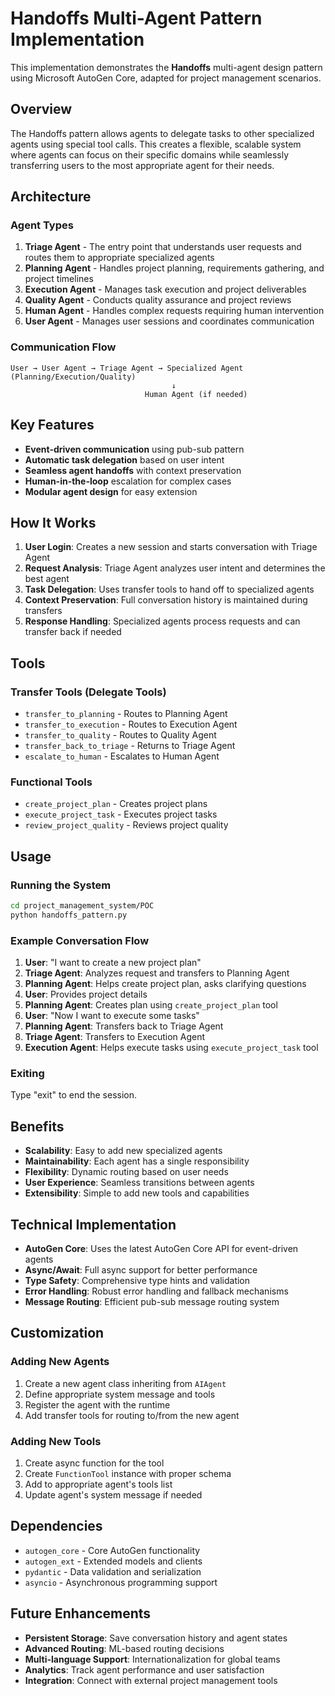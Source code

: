 # Handoffs Multi-Agent Pattern Implementation

This implementation demonstrates the **Handoffs** multi-agent design pattern using Microsoft AutoGen Core, adapted for project management scenarios.

## Overview

The Handoffs pattern allows agents to delegate tasks to other specialized agents using special tool calls. This creates a flexible, scalable system where agents can focus on their specific domains while seamlessly transferring users to the most appropriate agent for their needs.

## Architecture

### Agent Types

1. **Triage Agent** - The entry point that understands user requests and routes them to appropriate specialized agents
2. **Planning Agent** - Handles project planning, requirements gathering, and project timelines
3. **Execution Agent** - Manages task execution and project deliverables
4. **Quality Agent** - Conducts quality assurance and project reviews
5. **Human Agent** - Handles complex requests requiring human intervention
6. **User Agent** - Manages user sessions and coordinates communication

### Communication Flow

```
User → User Agent → Triage Agent → Specialized Agent (Planning/Execution/Quality)
                                    ↓
                              Human Agent (if needed)
```

## Key Features

- **Event-driven communication** using pub-sub pattern
- **Automatic task delegation** based on user intent
- **Seamless agent handoffs** with context preservation
- **Human-in-the-loop** escalation for complex cases
- **Modular agent design** for easy extension

## How It Works

1. **User Login**: Creates a new session and starts conversation with Triage Agent
2. **Request Analysis**: Triage Agent analyzes user intent and determines the best agent
3. **Task Delegation**: Uses transfer tools to hand off to specialized agents
4. **Context Preservation**: Full conversation history is maintained during transfers
5. **Response Handling**: Specialized agents process requests and can transfer back if needed

## Tools

### Transfer Tools (Delegate Tools)
- `transfer_to_planning` - Routes to Planning Agent
- `transfer_to_execution` - Routes to Execution Agent  
- `transfer_to_quality` - Routes to Quality Agent
- `transfer_back_to_triage` - Returns to Triage Agent
- `escalate_to_human` - Escalates to Human Agent

### Functional Tools
- `create_project_plan` - Creates project plans
- `execute_project_task` - Executes project tasks
- `review_project_quality` - Reviews project quality

## Usage

### Running the System

```bash
cd project_management_system/POC
python handoffs_pattern.py
```

### Example Conversation Flow

1. **User**: "I want to create a new project plan"
2. **Triage Agent**: Analyzes request and transfers to Planning Agent
3. **Planning Agent**: Helps create project plan, asks clarifying questions
4. **User**: Provides project details
5. **Planning Agent**: Creates plan using `create_project_plan` tool
6. **User**: "Now I want to execute some tasks"
7. **Planning Agent**: Transfers back to Triage Agent
8. **Triage Agent**: Transfers to Execution Agent
9. **Execution Agent**: Helps execute tasks using `execute_project_task` tool

### Exiting

Type "exit" to end the session.

## Benefits

- **Scalability**: Easy to add new specialized agents
- **Maintainability**: Each agent has a single responsibility
- **Flexibility**: Dynamic routing based on user needs
- **User Experience**: Seamless transitions between agents
- **Extensibility**: Simple to add new tools and capabilities

## Technical Implementation

- **AutoGen Core**: Uses the latest AutoGen Core API for event-driven agents
- **Async/Await**: Full async support for better performance
- **Type Safety**: Comprehensive type hints and validation
- **Error Handling**: Robust error handling and fallback mechanisms
- **Message Routing**: Efficient pub-sub message routing system

## Customization

### Adding New Agents

1. Create a new agent class inheriting from `AIAgent`
2. Define appropriate system message and tools
3. Register the agent with the runtime
4. Add transfer tools for routing to/from the new agent

### Adding New Tools

1. Create async function for the tool
2. Create `FunctionTool` instance with proper schema
3. Add to appropriate agent's tools list
4. Update agent's system message if needed

## Dependencies

- `autogen_core` - Core AutoGen functionality
- `autogen_ext` - Extended models and clients
- `pydantic` - Data validation and serialization
- `asyncio` - Asynchronous programming support

## Future Enhancements

- **Persistent Storage**: Save conversation history and agent states
- **Advanced Routing**: ML-based routing decisions
- **Multi-language Support**: Internationalization for global teams
- **Analytics**: Track agent performance and user satisfaction
- **Integration**: Connect with external project management tools
